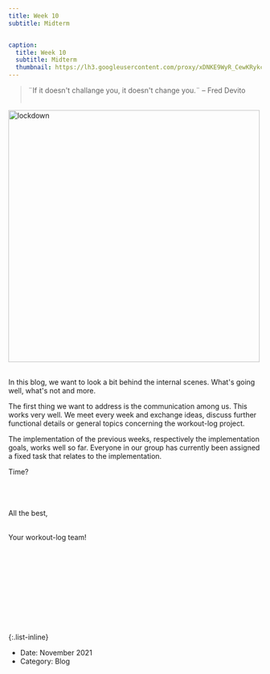 ```yaml
---
title: Week 10
subtitle: Midterm


caption: 
  title: Week 10
  subtitle: Midterm
  thumbnail: https://lh3.googleusercontent.com/proxy/xDNKE9WyR_CewKRykcSUERdC_Hb1wZ0OlvvHOl9VDOp9qNf398-CKFPyqPjNjcDLuJ7olIsyQbTFY94DUVxOg_69-Xplfdg2S5eAxhwHGGg9iinrGYcOd8Ap2aTOtDG_e-Cn6ZH1ai5Ue50N7Zz052Cj-uucqPtKFtAcNcx-csYkTL45
---
```


>¨If it doesn't challange you, it doesn't change you.¨ – Fred Devito <br><br>

<img src="https://lh6.googleusercontent.com/vTaE5qb-VUylz7syxnzLHBb_0hCOCMLztgwuzJIfOznwUrKFw71OJobBziN5iaciZZpD4Gxr197YlnmTESM-SosD0T8Riq6R8xXlb9bTmgEAqR7C09fugv1Ac7nPbTXjBlXdzT3YpPSfGIkvtw" alt="lockdown" width="500"/> <br><br>

<div align="left">
  
In this blog, we want to look a bit behind the internal scenes. What's going well, what's not and more.

The first thing we want to address is the communication among us. This works very well. We meet every week and exchange ideas, discuss further functional         details or general topics concerning the workout-log project. 

The implementation of the previous weeks, respectively the implementation goals, works well so far. Everyone in our group has currently been assigned a fixed     task that relates to the implementation.
  
Time?
  

<br>
<br><br>
All the best,<br><br>

Your workout-log team!<br><br><br><br><br>

</div>

<script src="https://utteranc.es/client.js"
    repo="DHBW-TrainingApp/Blog"
    issue-term="pathname"
    label="Blog Comment"
    theme="github-light"
    crossorigin="anonymous"
    async>
</script>

<br>  <br>  <br>  <br>  <br>


{:.list-inline}
- Date: November 2021
- Category: Blog
